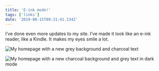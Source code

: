 ```yaml
---
title: 'E-ink mode!'
tags: ['links'] 
date: '2019-08-15T09:31:41.134Z'
---
```

I’ve done even more updates to my site. I’ve made it look like an e-ink reader, like a Kindle. It makes my eyes smile a lot.

![My homepage with a new grey background and charcoal text](https://res.cloudinary.com/andybelldesign/image/upload/c_scale,f_auto,w_1400/v1565861249/misc/e-ink-light_wvivyy.jpg)

![My homepage with a new charcoal background and grey text in dark mode](https://res.cloudinary.com/andybelldesign/image/upload/c_scale,f_auto,w_1400/v1565861249/misc/e-ink-dark_jktasa.jpg) 